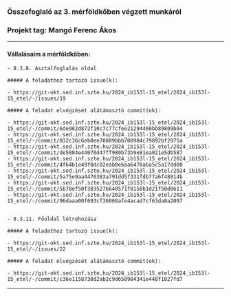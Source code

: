 ### Összefoglaló az 3. mérföldkőben végzett munkáról

### Projekt tag: Mangó Ferenc Ákos

___

#### Vállalásaim a mérföldkőben: 

    - 8.3.8. Asztalfoglalás oldal

    ##### A feladathoz tartozó issue(k):

    - https://git-okt.sed.inf.szte.hu/2024_ib153l-15_etel/2024_ib153l-15_etel/-/issues/19

    ##### A feladat elvégzését alátámasztó commit(ok):

    - https://git-okt.sed.inf.szte.hu/2024_ib153l-15_etel/2024_ib153l-15_etel/-/commit/6de982d872f10c7c77cfee21294460bb89809b94
    - https://git-okt.sed.inf.szte.hu/2024_ib153l-15_etel/2024_ib153l-15_etel/-/commit/032c36c6eb8ee70809bbb700984c79892bf2975a
    - https://git-okt.sed.inf.szte.hu/2024_ib153l-15_etel/2024_ib153l-15_etel/-/commit/de5804e44070d47ff980b73b9e81ea021e5db587
    - https://git-okt.sed.inf.szte.hu/2024_ib153l-15_etel/2024_ib153l-15_etel/-/commit/4f64b1e49f0dc02eab8ebaa6470a6a5c5a17dd00
    - https://git-okt.sed.inf.szte.hu/2024_ib153l-15_etel/2024_ib153l-15_etel/-/commit/5a75e9aa4470383a791dd5f331fdb77a6f48014b
    - https://git-okt.sed.inf.szte.hu/2024_ib153l-15_etel/2024_ib153l-15_etel/-/commit/5b78ef50f303527b640571f8158b1d21f50d0611
    - https://git-okt.sed.inf.szte.hu/2024_ib153l-15_etel/2024_ib153l-15_etel/-/commit/96daaa00f693cf36060afe4acad7cf63da8a2097


    - 8.3.11. Főoldal létrehozása

    ##### A feladathoz tartozó issue(k):

    - https://git-okt.sed.inf.szte.hu/2024_ib153l-15_etel/2024_ib153l-15_etel/-/issues/22

    ##### A feladat elvégzését alátámasztó commit(ok):

    - https://git-okt.sed.inf.szte.hu/2024_ib153l-15_etel/2024_ib153l-15_etel/-/commit/c36e1158730d2ab2c9d650984341e440f1027fd7
    
___

 

